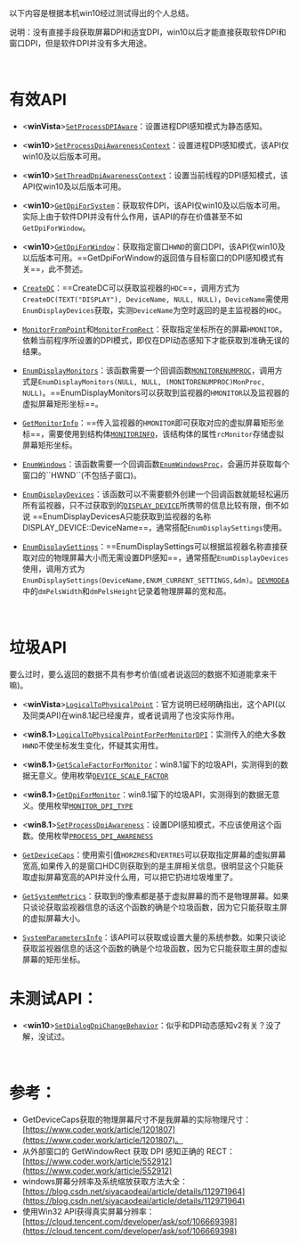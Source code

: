 


以下内容是根据本机win10经过测试得出的个人总结。

说明：没有直接手段获取屏幕DPI和适宜DPI，win10以后才能直接获取软件DPI和窗口DPI，但是软件DPI并没有多大用途。


<br>

# 有效API

- <**winVista**>[``SetProcessDPIAware``](https://learn.microsoft.com/zh-cn/windows/win32/api/winuser/nf-winuser-setprocessdpiaware)：设置进程DPI感知模式为静态感知。

- <**win10**>[``SetProcessDpiAwarenessContext``](https://learn.microsoft.com/zh-cn/windows/win32/api/winuser/nf-winuser-setprocessdpiawarenesscontext)：设置进程DPI感知模式，该API仅win10及以后版本可用。

- <**win10**>[``SetThreadDpiAwarenessContext``](https://learn.microsoft.com/zh-cn/windows/win32/api/winuser/nf-winuser-setthreaddpiawarenesscontext)：设置当前线程的DPI感知模式，该API仅win10及以后版本可用。

- <**win10**>[``GetDpiForSystem``](https://learn.microsoft.com/zh-cn/windows/win32/api/winuser/nf-winuser-getdpiforsystem)：获取软件DPI，该API仅win10及以后版本可用。实际上由于软件DPI并没有什么作用，该API的存在价值甚至不如``GetDpiForWindow``。

- <**win10**>[``GetDpiForWindow``](https://learn.microsoft.com/zh-cn/windows/win32/api/winuser/nf-winuser-getdpiforwindow)：获取指定窗口``HWND``的窗口DPI，该API仅win10及以后版本可用。==GetDpiForWindow的返回值与目标窗口的DPI感知模式有关==，此不赘述。

- [``CreateDC``](https://learn.microsoft.com/zh-cn/windows/win32/api/wingdi/nf-wingdi-createdca)：==CreateDC可以获取监视器的``HDC``==，调用方式为``CreateDC(TEXT("DISPLAY"), DeviceName, NULL, NULL)``，``DeviceName``需使用``EnumDisplayDevices``获取，实测``DeviceName``为空时返回的是主监视器的``HDC``。

- [``MonitorFromPoint``](https://learn.microsoft.com/zh-cn/windows/win32/api/winuser/nf-winuser-monitorfrompoint)和[``MonitorFromRect``](https://learn.microsoft.com/zh-cn/windows/win32/api/winuser/nf-winuser-monitorfromrect)：获取指定坐标所在的屏幕``HMONITOR``，依赖当前程序所设置的DPI模式，即仅在DPI动态感知下才能获取到准确无误的结果。

- [``EnumDisplayMonitors``](https://learn.microsoft.com/zh-cn/windows/win32/api/winuser/nf-winuser-enumdisplaymonitors)：该函数需要一个回调函数[``MONITORENUMPROC``](https://learn.microsoft.com/zh-cn/windows/win32/api/winuser/nc-winuser-monitorenumproc)，调用方式是``EnumDisplayMonitors(NULL, NULL, (MONITORENUMPROC)MonProc, NULL)``。==EnumDisplayMonitors可以获取到监视器的``HMONITOR``以及监视器的虚拟屏幕矩形坐标==。

- [``GetMonitorInfo``](https://learn.microsoft.com/zh-cn/windows/win32/api/winuser/nf-winuser-getmonitorinfoa)：==传入监视器的``HMONITOR``即可获取对应的虚拟屏幕矩形坐标==，需要使用到结构体[``MONITORINFO``](https://learn.microsoft.com/zh-cn/windows/win32/api/winuser/ns-winuser-monitorinfo)，该结构体的属性``rcMonitor``存储虚拟屏幕矩形坐标。

- [``EnumWindows``](https://learn.microsoft.com/zh-cn/windows/win32/api/winuser/nf-winuser-enumwindows)：该函数需要一个回调函数[``EnumWindowsProc``](https://learn.microsoft.com/zh-cn/previous-versions/windows/desktop/legacy/ms633498(v=vs.85))，会遍历并获取每个窗口的``HWND``(不包括子窗口)。

- [``EnumDisplayDevices``](https://learn.microsoft.com/zh-cn/windows/win32/api/winuser/nf-winuser-enumdisplaydevicesa)：该函数可以不需要额外创建一个回调函数就能轻松遍历所有监视器，只不过获取到的[``DISPLAY_DEVICE``](https://learn.microsoft.com/zh-cn/windows/win32/api/wingdi/ns-wingdi-display_devicea)所携带的信息比较有限，倒不如说 ==EnumDisplayDevicesA只能获取到监视器的名称DISPLAY_DEVICE::DeviceName==，通常搭配``EnumDisplaySettings``使用。

- [``EnumDisplaySettings``](https://learn.microsoft.com/zh-cn/windows/win32/api/winuser/nf-winuser-enumdisplaysettingsa)：==EnumDisplaySettings可以根据监视器名称直接获取对应的物理屏幕大小而无需设置DPI感知==，通常搭配``EnumDisplayDevices``使用，调用方式为``EnumDisplaySettings(DeviceName,ENUM_CURRENT_SETTINGS,&dm)``。[``DEVMODEA``](https://learn.microsoft.com/zh-cn/windows/win32/api/wingdi/ns-wingdi-devmodea)中的``dmPelsWidth``和``dmPelsHeight``记录着物理屏幕的宽和高。


<br>


# 垃圾API
要么过时，要么返回的数据不具有参考价值(或者说返回的数据不知道能拿来干嘛)。

- <**winVista**>[``LogicalToPhysicalPoint``](https://learn.microsoft.com/zh-cn/windows/win32/api/winuser/nf-winuser-logicaltophysicalpoint)：官方说明已经明确指出，这个API(以及同类API)在win8.1起已经废弃，或者说调用了也没实际作用。

- <**win8.1**>[``LogicalToPhysicalPointForPerMonitorDPI``](https://learn.microsoft.com/zh-cn/windows/win32/api/winuser/nf-winuser-logicaltophysicalpointforpermonitordpi)：实测传入的绝大多数``HWND``不使坐标发生变化，怀疑其实用性。

- <**win8.1**>[``GetScaleFactorForMonitor``](https://learn.microsoft.com/zh-cn/windows/win32/api/shellscalingapi/nf-shellscalingapi-getscalefactorformonitor)：win8.1留下的垃圾API，实测得到的数据无意义。使用枚举[``DEVICE_SCALE_FACTOR``](https://learn.microsoft.com/zh-cn/windows/win32/api/shtypes/ne-shtypes-device_scale_factor)

- <**win8.1**>[``GetDpiForMonitor``](https://learn.microsoft.com/zh-cn/windows/win32/api/shellscalingapi/nf-shellscalingapi-getdpiformonitor)：win8.1留下的垃圾API，实测得到的数据无意义。使用枚举[``MONITOR_DPI_TYPE``](https://learn.microsoft.com/zh-cn/windows/win32/api/shellscalingapi/ne-shellscalingapi-monitor_dpi_type)

- <**win8.1**>[``SetProcessDpiAwareness``](https://learn.microsoft.com/zh-cn/windows/win32/api/shellscalingapi/nf-shellscalingapi-setprocessdpiawareness)：设置DPI感知模式，不应该使用这个函数。使用枚举[``PROCESS_DPI_AWARENESS``](https://learn.microsoft.com/zh-cn/windows/win32/api/shellscalingapi/ne-shellscalingapi-process_dpi_awareness)

- [``GetDeviceCaps``](https://learn.microsoft.com/zh-cn/windows/win32/api/wingdi/nf-wingdi-getdevicecaps)：使用索引值``HORZRES``和``VERTRES``可以获取指定屏幕的虚拟屏幕宽高,如果传入的是窗口HDC则获取到的是主屏相关信息。很明显这个只能获取虚拟屏幕宽高的API并没什么用，可以把它扔进垃圾堆里了。

- [``GetSystemMetrics``](https://learn.microsoft.com/zh-cn/windows/win32/api/winuser/nf-winuser-getsystemmetrics)：获取到的像素都是基于虚拟屏幕的而不是物理屏幕。如果只谈论获取监视器信息的话这个函数的确是个垃圾函数，因为它只能获取主屏的虚拟屏幕大小。

- [``SystemParametersInfo``](https://learn.microsoft.com/zh-cn/windows/win32/api/winuser/nf-winuser-systemparametersinfoa)：该API可以获取或设置大量的系统参数。如果只谈论获取监视器信息的话这个函数的确是个垃圾函数，因为它只能获取主屏的虚拟屏幕的矩形坐标。


# 未测试API：

- <**win10**>[``SetDialogDpiChangeBehavior``](https://learn.microsoft.com/zh-cn/windows/win32/api/winuser/nf-winuser-setdialogdpichangebehavior)：似乎和DPI动态感知v2有关？没了解，没试过。


<br>

# 参考：

- GetDeviceCaps获取的物理屏幕尺寸不是我屏幕的实际物理尺寸：[https://www.coder.work/article/1201807](https://www.coder.work/article/1201807)。
- 从外部窗口的 GetWindowRect 获取 DPI 感知正确的 RECT：[https://www.coder.work/article/552912](https://www.coder.work/article/552912)
- windows屏幕分辨率及系统缩放获取方法大全：[https://blog.csdn.net/siyacaodeai/article/details/112971964](https://blog.csdn.net/siyacaodeai/article/details/112971964)
- 使用Win32 API获得真实屏幕分辨率：[https://cloud.tencent.com/developer/ask/sof/106669398](https://cloud.tencent.com/developer/ask/sof/106669398)

